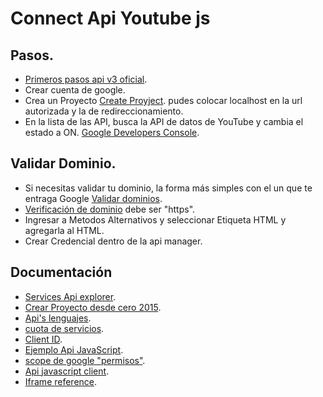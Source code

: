 # Connect Api Youtube js

## Pasos.

* [Primeros pasos api v3 oficial](https://developers.google.com/youtube/v3/getting-started).
* Crear cuenta de google.
* Crea un Proyecto [Create Proyject](https://console.developers.google.com/project). pudes colocar localhost en la url autorizada y la de redireccionamiento.
* En la lista de las API, busca la API de datos de YouTube y cambia el estado a ON. [Google Developers Console](https://console.developers.google.com/).



## Validar Dominio.

* Si necesitas validar tu dominio, la forma más simples con el un <meta> que te entraga Google [Validar dominios](https://www.google.com/webmasters/tools/home?pli=1).
* [Verificación de dominio](https://console.developers.google.com/apis/credentials/domainverification?) debe ser "https".
* Ingresar a Metodos Alternativos y seleccionar Etiqueta HTML y agregarla al HTML.
* Crear Credencial dentro de la api manager.



## Documentación

* [Services Api explorer](https://developers.google.com/apis-explorer/?hl=en_US#p/youtube/v3/).
* [Crear Proyecto desde cero 2015](http://www.phpgang.com/how-to-authenticate-upload-videos-to-youtube-channel-in-php_974.html).
* [Api's lenguajes](https://developers.google.com/youtube/v3/code_samples/#go).
* [cuota de servicios](https://console.developers.google.com/apis/api/youtube/quotas?).
* [Client ID](https://console.developers.google.com/apis/credentials?project).
* [Ejemplo Api JavaScript](https://developers.google.com/youtube/v3/code_samples/javascript).
* [scope de google "permisos"](https://developers.google.com/identity/protocols/googlescopes#plusDomainsv1).
* [Api javascript client](https://github.com/google/google-api-javascript-client).
* [Iframe reference](https://developers.google.com/youtube/iframe_api_reference#Playback_status).